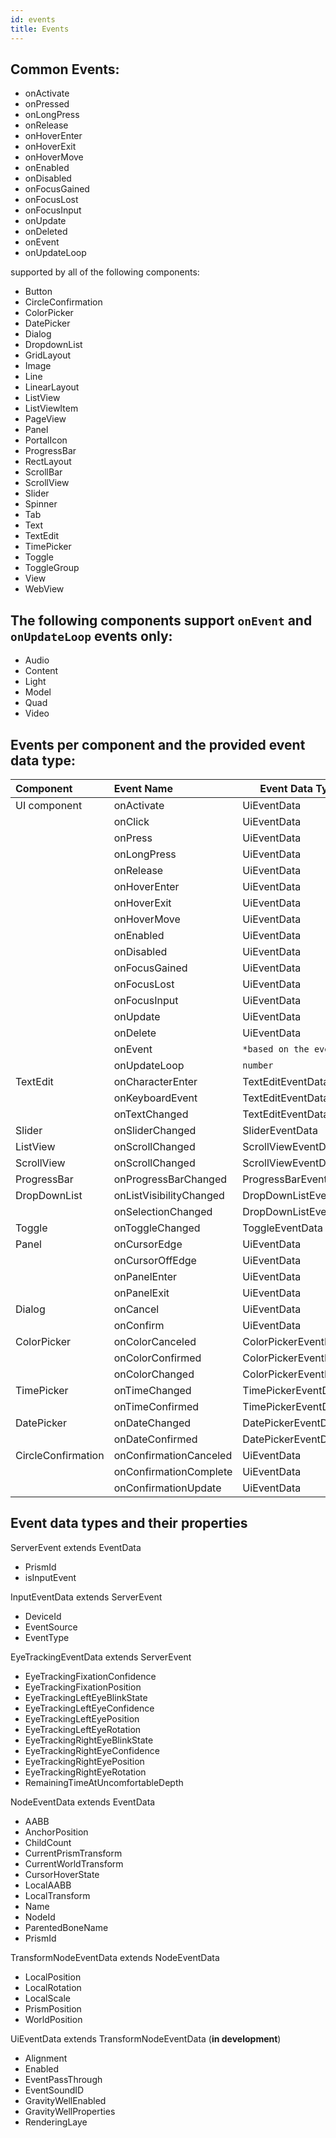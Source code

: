```yaml
---
id: events
title: Events
---
```


## Common Events:
- onActivate
- onPressed
- onLongPress
- onRelease
- onHoverEnter
- onHoverExit
- onHoverMove
- onEnabled
- onDisabled
- onFocusGained
- onFocusLost
- onFocusInput
- onUpdate
- onDeleted
- onEvent
- onUpdateLoop

supported by all of the following components:
- Button
- CircleConfirmation
- ColorPicker
- DatePicker
- Dialog
- DropdownList
- GridLayout
- Image
- Line
- LinearLayout
- ListView
- ListViewItem
- PageView
- Panel
- PortalIcon
- ProgressBar
- RectLayout
- ScrollBar
- ScrollView
- Slider
- Spinner
- Tab
- Text
- TextEdit
- TimePicker
- Toggle
- ToggleGroup
- View
- WebView


## The following components support `onEvent` and `onUpdateLoop` events only:
- Audio
- Content
- Light
- Model
- Quad
- Video

## Events per component and the provided event data type:
| Component          | Event Name              | Event Data Type       |
| :----------------- | :---------------------- | --------------------- |
| UI component       | onActivate              | UiEventData           |
|                    | onClick                 | UiEventData           |
|                    | onPress                 | UiEventData           |
|                    | onLongPress             | UiEventData           |
|                    | onRelease               | UiEventData           |
|                    | onHoverEnter            | UiEventData           |
|                    | onHoverExit             | UiEventData           |
|                    | onHoverMove             | UiEventData           |
|                    | onEnabled               | UiEventData           |
|                    | onDisabled              | UiEventData           |
|                    | onFocusGained           | UiEventData           |
|                    | onFocusLost             | UiEventData           |
|                    | onFocusInput            | UiEventData           |
|                    | onUpdate                | UiEventData           |
|                    | onDelete                | UiEventData           |
|                    | onEvent                 | `*based on the event` |
|                    | onUpdateLoop            | `number`              |
| TextEdit           | onCharacterEnter        | TextEditEventData     |
|                    | onKeyboardEvent         | TextEditEventData     |
|                    | onTextChanged           | TextEditEventData     |
| Slider             | onSliderChanged         | SliderEventData       |
| ListView           | onScrollChanged         | ScrollViewEventData   |
| ScrollView         | onScrollChanged         | ScrollViewEventData   |
| ProgressBar        | onProgressBarChanged    | ProgressBarEventData  |
| DropDownList       | onListVisibilityChanged | DropDownListEventData |
|                    | onSelectionChanged      | DropDownListEventData |
| Toggle             | onToggleChanged         | ToggleEventData       |
| Panel              | onCursorEdge            | UiEventData           |
|                    | onCursorOffEdge         | UiEventData           |
|                    | onPanelEnter            | UiEventData           |
|                    | onPanelExit             | UiEventData           |
| Dialog             | onCancel                | UiEventData           |
|                    | onConfirm               | UiEventData           |
| ColorPicker        | onColorCanceled         | ColorPickerEventData  |
|                    | onColorConfirmed        | ColorPickerEventData  |
|                    | onColorChanged          | ColorPickerEventData  |
| TimePicker         | onTimeChanged           | TimePickerEventData   |
|                    | onTimeConfirmed         | TimePickerEventData   |
| DatePicker         | onDateChanged           | DatePickerEventData   |
|                    | onDateConfirmed         | DatePickerEventData   |
| CircleConfirmation | onConfirmationCanceled  | UiEventData           |
|                    | onConfirmationComplete  | UiEventData           |
|                    | onConfirmationUpdate    | UiEventData           |


## Event data types and their properties
ServerEvent extends EventData
- PrismId
- isInputEvent

InputEventData extends ServerEvent
- DeviceId
- EventSource
- EventType

EyeTrackingEventData extends ServerEvent
- EyeTrackingFixationConfidence
- EyeTrackingFixationPosition
- EyeTrackingLeftEyeBlinkState
- EyeTrackingLeftEyeConfidence
- EyeTrackingLeftEyePosition
- EyeTrackingLeftEyeRotation
- EyeTrackingRightEyeBlinkState
- EyeTrackingRightEyeConfidence
- EyeTrackingRightEyePosition
- EyeTrackingRightEyeRotation
- RemainingTimeAtUncomfortableDepth

NodeEventData extends EventData
- AABB
- AnchorPosition
- ChildCount
- CurrentPrismTransform
- CurrentWorldTransform
- CursorHoverState
- LocalAABB
- LocalTransform
- Name
- NodeId
- ParentedBoneName
- PrismId

TransformNodeEventData extends NodeEventData
- LocalPosition
- LocalRotation
- LocalScale
- PrismPosition
- WorldPosition

UiEventData extends TransformNodeEventData (**in development**)
- Alignment
- Enabled
- EventPassThrough
- EventSoundID
- GravityWellEnabled
- GravityWellProperties
- RenderingLaye
